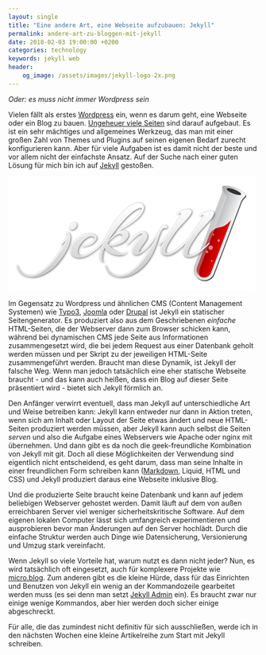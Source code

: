 ```yaml
---
layout: single
title: "Eine andere Art, eine Webseite aufzubauen: Jekyll"
permalink: andere-art-zu-bloggen-mit-jekyll
date: 2018-02-03 19:00:00 +0200
categories: technology
keywords: jekyll web
header:
    og_image: /assets/images/jekyll-logo-2x.png
---
```

_Oder: es muss nicht immer Wordpress sein_

Vielen fällt als erstes [Wordpress](http://wordpress.org) ein, wenn es darum geht, eine Webseite oder ein Blog zu bauen. [Ungeheuer viele Seiten](https://www.codeinwp.com/blog/wordpress-statistics/) sind darauf aufgebaut. Es ist ein sehr mächtiges und allgemeines Werkzeug, das man mit einer großen Zahl von Themes und Plugins auf seinen eigenen Bedarf zurecht konfigurieren kann. Aber für viele Aufgaben ist es damit nicht der beste und vor allem nicht der einfachste Ansatz. Auf der Suche nach einer guten Lösung für mich bin ich auf [Jekyll](https://jekyllrb.com) gestoßen. 

![Jekyll logo](/assets/images/jekyll-logo-2x.png)

Im Gegensatz zu Wordpress und ähnlichen CMS (Content Management Systemen) wie [Typo3](https://typo3.org/), [Joomla](https://www.joomla.org/) oder [Drupal](https://www.drupal.org/) ist Jekyll ein statischer Seitengenerator. Es produziert also aus dem Geschriebenen _einfache_ HTML-Seiten, die der Webserver dann zum Browser schicken kann, während bei dynamischen CMS jede Seite aus Informationen zusammengesetzt wird, die bei jedem Request aus einer Datenbank geholt werden müssen und per Skript zu der jeweiligen HTML-Seite zusammengeführt werden. Braucht man diese Dynamik, ist Jekyll der falsche Weg. Wenn man jedoch tatsächlich eine eher statische Webseite braucht - und das kann auch heißen, dass ein Blog auf dieser Seite präsentiert wird - bietet sich Jekyll förmlich an.

Den Anfänger verwirrt eventuell, dass man Jekyll auf unterschiedliche Art und Weise betreiben kann: Jekyll kann entweder nur dann in Aktion treten, wenn sich am Inhalt oder Layout der Seite etwas ändert und neue HTML-Seiten produziert werden müssen, aber Jekyll kann auch selbst die Seiten _serven_ und also die Aufgabe eines Webservers wie Apache oder nginx mit übernehmen. Und dann gibt es da noch die geek-freundliche Kombination von Jekyll mit git. Doch all diese Möglichkeiten der Verwendung sind eigentlich nicht entscheidend, es geht darum, dass man seine Inhalte in einer freundlichen Form schreiben kann ([Markdown][markdown], Liquid, HTML und CSS) und Jekyll produziert daraus eine Webseite inklusive Blog. 

Und die produzierte Seite braucht keine Datenbank und kann auf jedem beliebigen Webserver gehostet werden. Damit läuft auf dem von außen erreichbaren Server viel weniger sicherheitskritische Software. Auf dem eigenen lokalen Computer lässt sich umfangreich experimentieren und ausprobieren bevor man Änderungen auf den Server hochlädt. Durch die einfache Struktur werden auch Dinge wie Datensicherung, Versionierung und Umzug stark vereinfacht.

Wenn Jekyll so viele Vorteile hat, warum nutzt es dann nicht jeder? Nun, es wird tatsächlich oft eingesetzt, auch für komplexere Projekte wie [micro.blog](https://micro.blog). Zum anderen gibt es die kleine Hürde, dass für das Einrichten und Benutzen von Jekyll ein wenig an der Kommandozeile gearbeitet werden muss (es sei denn man setzt [Jekyll Admin](https://github.com/jekyll/jekyll-admin) ein). Es braucht zwar nur einige wenige Kommandos, aber hier werden doch sicher einige abgeschreckt. 

Für alle, die das zumindest nicht definitiv für sich ausschließen, werde ich in den nächsten Wochen eine kleine Artikelreihe zum Start mit Jekyll schreiben. 

[markdown]: https://daringfireball.net/projects/markdown/
